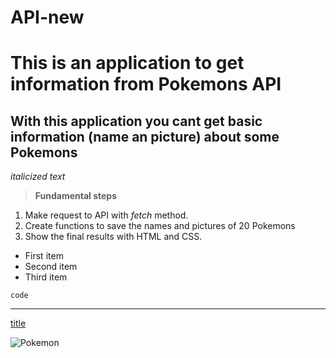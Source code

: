 # API-new
# This is an application to get information from Pokemons API
## With this application you cant get basic information (name an picture) about some Pokemons


*italicized text*

>  **Fundamental steps**

1. Make request to API with *fetch* method. 
2. Create functions to save the names and pictures of 20 Pokemons
3. Show the final results with HTML and CSS.

- First item
- Second item
- Third item

`code`

---

[title](https://www.example.com)

![Pokemon](http://i.imgur.com/J9ynKU9.png)
